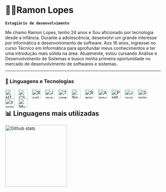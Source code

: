 # 👨‍💻Ramon Lopes
**`Estagiário de desenvolvimento`**

Me chamo Ramon Lopes, tenho 24 anos e Sou aficionado por tecnologia desde a infância. Durante a adolescência, desenvolvi um
grande interesse por informática e desenvolvimento de software. Aos 16 anos, ingressei
no curso Técnico em Informática para aprofundar meus conhecimentos e ter uma
introdução mais sólida na área. Atualmente, estou cursando Análise e Desenvolvimento
de Sistemas e busco minha primeira oportunidade no mercado de desenvolvimento de
softwares e sistemas.

---

### 🤖 Linguagens e Tecnologias

<img
 align="left"
 alt="HTML"
 title="HTML"
 width="30px"
 style="padding-right:10px"
 src="https://cdn.jsdelivr.net/gh/devicons/devicon@latest/icons/html5/html5-original.svg" />
          
<img 
 align="left"
 alt="CSS"
 title="CSS"
 width="30px"
 style="padding-right:10px"
src="https://cdn.jsdelivr.net/gh/devicons/devicon@latest/icons/css3/css3-original.svg" />


<img 
 align="left"
 alt="Bootstrap"
 title="Bootstrap"
 width="30px"
 style="padding-right:10px"
src="https://cdn.jsdelivr.net/gh/devicons/devicon@latest/icons/bootstrap/bootstrap-original.svg" />
          


<img
 align="left"
 alt="JavaScript"
 title="JavaScript"
 width="30px"
 style="padding-right:10px"
 src="https://cdn.jsdelivr.net/gh/devicons/devicon@latest/icons/javascript/javascript-original.svg" />

 
<img
 align="left"
 alt="TypeScript"
 title="TypeScript"
 width="30px"
 style="padding-right:10px"
 src="https://cdn.jsdelivr.net/gh/devicons/devicon@latest/icons/typescript/typescript-original.svg" />
          

 
<img
 align="left"
 alt="Node.js"
 title="Node.js"
 width="30px"
 style="padding-right:10px"
src="https://cdn.jsdelivr.net/gh/devicons/devicon@latest/icons/nodejs/nodejs-original.svg" />


<img 
align="left"
 alt="React"
 title="React"
 width="30px"
 style="padding-right:10px"
src="https://cdn.jsdelivr.net/gh/devicons/devicon@latest/icons/react/react-original.svg" />


<img 
align="left"
 alt="Angular"
 title="Angular"
 width="30px"
 style="padding-right:10px"
src="https://cdn.jsdelivr.net/gh/devicons/devicon@latest/icons/angular/angular-original.svg" />


<img 
align="left"
 alt="PHP"
 title="PHP"
 width="30px"
 style="padding-right:10px"
src="https://cdn.jsdelivr.net/gh/devicons/devicon@latest/icons/php/php-original.svg" />


<img 
align="left"
 alt="Java"
 title="Java"
 width="30px"
 style="padding-right:10px"
src="https://cdn.jsdelivr.net/gh/devicons/devicon@latest/icons/java/java-original.svg" />
          


 <img 
 align="left"
 alt="Spring"
 title="Spring"
 width="30px"
 style="padding-right:10px"
 src="https://cdn.jsdelivr.net/gh/devicons/devicon@latest/icons/spring/spring-original.svg" />

 
<img 
 align="left"
 alt="spring"
 title="spring"
 width="30px"
 style="padding-right:10px"
src="https://cdn.jsdelivr.net/gh/devicons/devicon@latest/icons/kotlin/kotlin-original.svg" />
          

<img 
align="left"
 alt="MySql"
 title="MySql"
 width="30px"
 style="padding-right:10px"
src="https://cdn.jsdelivr.net/gh/devicons/devicon@latest/icons/mysql/mysql-original.svg" />

<br/>
<br/>

## 📊 Linguagens mais utilizadas

<img
align="left"
alt="Github stats"
height="200"
src="https://github-readme-stats.vercel.app/api/top-langs/?username=ramonlopes23&theme=tokyonight&layout=compact&custom_title=Tecnologias&langs_count=9"
/>

          



          
          
          
          
          
